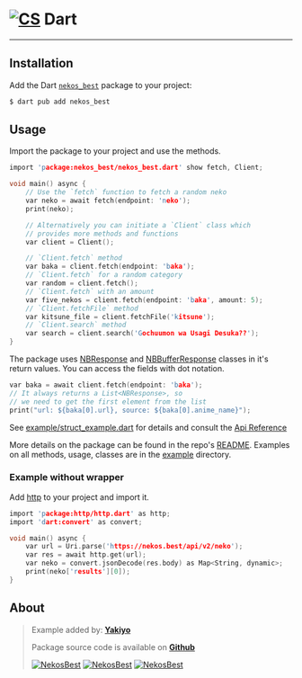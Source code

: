 <!-- markdownlint-disable MD014 -->

# [![CS](https://cdn.discordapp.com/emojis/1037721964162330764.webp?size=32&quality=lossless)](https://nekos.best/discord?ref=docs) Dart

---

## Installation

Add the Dart [`nekos_best`](https://pub.dev/packages/nekos_best) package to your project:

```bash
$ dart pub add nekos_best
```

## Usage

Import the package to your project and use the methods.

```c
import 'package:nekos_best/nekos_best.dart' show fetch, Client;

void main() async {
    // Use the `fetch` function to fetch a random neko
    var neko = await fetch(endpoint: 'neko');
    print(neko);

    // Alternatively you can initiate a `Client` class which
    // provides more methods and functions
    var client = Client();

    // `Client.fetch` method
    var baka = client.fetch(endpoint: 'baka');
    // `Client.fetch` for a random category
    var random = client.fetch();
    // `Client.fetch` with an amount
    var five_nekos = client.fetch(endpoint: 'baka', amount: 5);
    // `Client.fetchFile` method
    var kitsune_file = client.fetchFile('kitsune');
    // `Client.search` method
    var search = client.search('Gochuumon wa Usagi Desuka??');
}
```
The package uses [NBResponse](https://pub.dev/documentation/nekos_best/latest/nekos_best/NBResonse-class.html) and [NBBufferResponse](https://pub.dev/documentation/nekos_best/latest/nekos_best/NBBufferResonse-class.html) classes in it's return values. You can access the fields with dot notation.

```c
var baka = await client.fetch(endpoint: 'baka');
// It always returns a List<NBResponse>, so 
// we need to get the first element from the list
print("url: ${baka[0].url}, source: ${baka[0].anime_name}");
```
See [example/struct_example.dart](https://github.com/Yakiyo/nekos_best_dart/blob/main/example/structs_example.dart) for details and consult the [Api Reference](https://pub.dev/documentation/nekos_best/latest/nekos_best/nekos_best-library.html)


More details on the package can be found in the repo's [README](https://github.com/Yakiyo/nekos_best_dart#readme). Examples on all methods, usage, classes are in the [example](https://github.com/Yakiyo/nekos_best_dart/tree/main/example) directory.

### Example without wrapper

Add [http](https://pub.dev/packages/http) to your project and import it.

```c
import 'package:http/http.dart' as http;
import 'dart:convert' as convert;

void main() async {
    var url = Uri.parse('https://nekos.best/api/v2/neko');
    var res = await http.get(url);
    var neko = convert.jsonDecode(res.body) as Map<String, dynamic>;
    print(neko['results'][0]);
}
```

## About

> Example added by: [**Yakiyo**](https://github.com/Yakiyo)
>
> Package source code is available on [**Github**](https://github.com/Yakiyo/nekos_best_dart)
>
> [![NekosBest](https://img.shields.io/pub/v/nekos_best?logo=dart&style=flat-square&label=Version)](https://pub.dev/packages/nekos_best) [![NekosBest](https://img.shields.io/pub/popularity/nekos_best?color=blue&logo=dart&style=flat-square&label=Popularity)](https://pub.dev/packages/nekos_best) [![NekosBest](https://img.shields.io/github/stars/Yakiyo/nekos_best_dart?color=yellow&label=Stars&logo=github&style=flat-square)](https://github.com/Yakiyo/nekos_best_dart)
